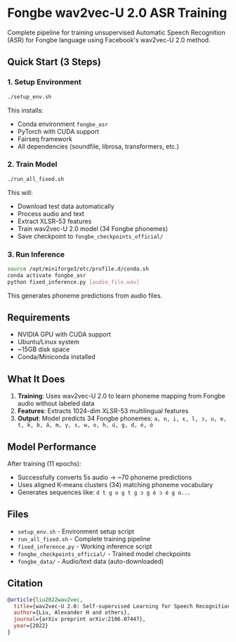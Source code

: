 # Fongbe wav2vec-U 2.0 ASR Training

Complete pipeline for training unsupervised Automatic Speech Recognition (ASR) for Fongbe language using Facebook's wav2vec-U 2.0 method.

## Quick Start (3 Steps)

### 1. Setup Environment
```bash
./setup_env.sh
```
This installs:
- Conda environment `fongbe_asr` 
- PyTorch with CUDA support
- Fairseq framework
- All dependencies (soundfile, librosa, transformers, etc.)

### 2. Train Model
```bash
./run_all_fixed.sh
```
This will:
- Download test data automatically
- Process audio and text
- Extract XLSR-53 features
- Train wav2vec-U 2.0 model (34 Fongbe phonemes)
- Save checkpoint to `fongbe_checkpoints_official/`

### 3. Run Inference
```bash
source /opt/miniforge3/etc/profile.d/conda.sh
conda activate fongbe_asr
python fixed_inference.py [audio_file.wav]
```
This generates phoneme predictions from audio files.

## Requirements

- NVIDIA GPU with CUDA support
- Ubuntu/Linux system
- ~15GB disk space
- Conda/Miniconda installed

## What It Does

1. **Training**: Uses wav2vec-U 2.0 to learn phoneme mapping from Fongbe audio without labeled data
2. **Features**: Extracts 1024-dim XLSR-53 multilingual features 
3. **Output**: Model predicts 34 Fongbe phonemes: `a, n, i, ɛ, l, ɔ, u, e, t, k, b, á, m, y, s, w, o, h, ú, g, d, é, ó`

## Model Performance

After training (11 epochs):
- Successfully converts 5s audio → ~70 phoneme predictions  
- Uses aligned K-means clusters (34) matching phoneme vocabulary
- Generates sequences like: `d t g o g t g ɔ g é ɔ é g o...`

## Files

- `setup_env.sh` - Environment setup script
- `run_all_fixed.sh` - Complete training pipeline  
- `fixed_inference.py` - Working inference script
- `fongbe_checkpoints_official/` - Trained model checkpoints
- `fongbe_data/` - Audio/text data (auto-downloaded)

## Citation

```bibtex
@article{liu2022wav2vec,
  title={wav2vec-U 2.0: Self-supervised Learning for Speech Recognition},
  author={Liu, Alexander H and others},
  journal={arXiv preprint arXiv:2106.07447},
  year={2022}
}
```